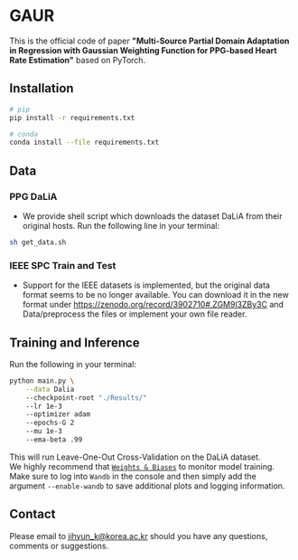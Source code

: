 # GAUR

This is the official code of paper **"Multi-Source Partial Domain Adaptation in Regression with Gaussian Weighting Function for PPG-based Heart Rate Estimation"** based on PyTorch.

## Installation
```bash
# pip
pip install -r requirements.txt

# conda
conda install --file requirements.txt
```

## Data
### PPG DaLiA
- We provide shell script which downloads the dataset DaLiA from their original hosts. Run the following line in your terminal:
```bash
sh get_data.sh
```
### IEEE SPC Train and Test
- Support for the IEEE datasets is implemented, but the original data format seems to be no longer available. You can download it in the new format under https://zenodo.org/record/3902710#.ZGM9l3ZBy3C and Data/preprocess the files or implement your own file reader.

## Training and Inference
Run the following in your terminal:
```bash
python main.py \
    --data Dalia
    --checkpoint-root "./Results/"
    --lr 1e-3
    --optimizer adam
    --epochs-G 2
    --mu 1e-3
    --ema-beta .99
```
This will run Leave-One-Out Cross-Validation on the DaLiA dataset.  
We highly recommend that [`Weights & Biases`](https://kr.wandb.ai/) to monitor model training. Make sure to log into `Wandb` in the console and then simply add the argument `--enable-wandb` to save additional plots and logging information.

## Contact
Please email to jihyun_k@korea.ac.kr should you have any questions, comments or suggestions.